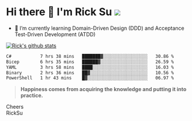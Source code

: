 # Hi there 👋 I'm Rick Su ![](https://komarev.com/ghpvc/?username=ricksu978)
<!--
**ricksu978/ricksu978** is a ✨ _special_ ✨ repository because its `README.md` (this file) appears on your GitHub profile.

Here are some ideas to get you started:

- 🔭 I’m currently working on ...
-->
- 🌱 I’m currently learning Domain-Driven Design (DDD) and Acceptance Test-Driven Development (ATDD)
<!--
- 👯 I’m looking to collaborate on ...
- 🤔 I’m looking for help with ...
- 💬 Ask me about ...
- 📫 How to reach me: ...
- 😄 Pronouns: ...
- ⚡ Fun fact: ...
-->
[![Rick's github stats](https://github-readme-stats.vercel.app/api?username=ricksu978&theme=dark)](https://github.com/ricksu978/ricksu978)

<!--START_SECTION:waka-->

```txt
C#           7 hrs 38 mins   ███████▓░░░░░░░░░░░░░░░░░   30.86 %
Bicep        6 hrs 35 mins   ██████▓░░░░░░░░░░░░░░░░░░   26.59 %
YAML         3 hrs 58 mins   ████░░░░░░░░░░░░░░░░░░░░░   16.03 %
Binary       2 hrs 36 mins   ██▓░░░░░░░░░░░░░░░░░░░░░░   10.56 %
PowerShell   1 hr 43 mins    █▓░░░░░░░░░░░░░░░░░░░░░░░   06.97 %
```

<!--END_SECTION:waka-->

> **Happiness comes from acquiring the knowledge and putting it into practice.**

Cheers  
RickSu 
